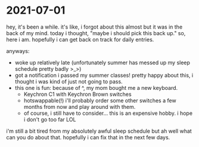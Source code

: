 # 2021-07-01

hey, it's been a while. it's like, i forgot about this almost but it was in the back of my mind. today i thought, "maybe i should pick this back up." so, here i am. hopefully i can get back on track for daily entries.

anyways:
- woke up relatively late (unfortunately summer has messed up my sleep schedule pretty badly >_>)
- got a notification i passed my summer classes! pretty happy about this, i thought i was kind of just not going to pass.
- this one is fun: because of ^, my mom bought me a new keyboard.
  - Keychron C1 with Keychron Brown switches
  - hotswappable(!) i'll probably order some other switches a few months from now and play around with them.
  - of course, i still have to consider... this is an expensive hobby. i hope i don't go too far LOL

i'm still a bit tired from my absolutely awful sleep schedule but ah well what can you do about that. hopefully i can fix that in the next few days.